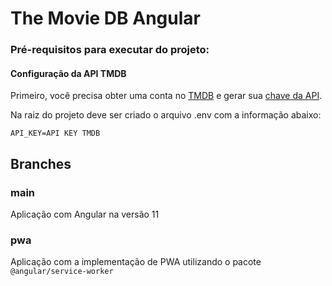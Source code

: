 # The Movie DB Angular

### Pré-requisitos para executar do projeto:

#### Configuração da API TMDB
Primeiro, você precisa obter uma conta no [TMDB](https://www.themoviedb.org) e gerar sua [chave da API](https://www.themoviedb.org/faq/api).

Na raiz do projeto deve ser criado o arquivo .env com a informação abaixo:
```
API_KEY=API KEY TMDB
```
## Branches

### main
Aplicação com Angular na versão 11

### pwa
Aplicação com a implementação de PWA utilizando o pacote `@angular/service-worker`



